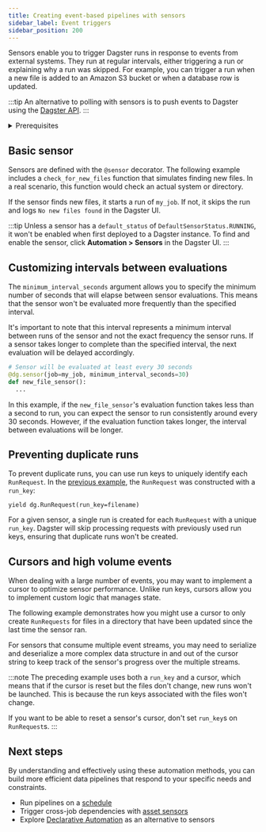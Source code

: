 ```yaml
---
title: Creating event-based pipelines with sensors
sidebar_label: Event triggers
sidebar_position: 200
---
```


Sensors enable you to trigger Dagster runs in response to events from external systems. They run at regular intervals, either triggering a run or explaining why a run was skipped. For example, you can trigger a run when a new file is added to an Amazon S3 bucket or when a database row is updated.

:::tip
An alternative to polling with sensors is to push events to Dagster using the [Dagster API](/guides/automate#graphql-endpoint).
:::

<details>
<summary>Prerequisites</summary>

To follow the steps in this guide, you'll need:

- Familiarity with [Assets](/guides/build/assets-concepts/index.mdx
- Familiarity with [Ops and Jobs](/guides/build/ops-jobs)
</details>

## Basic sensor

Sensors are defined with the `@sensor` decorator. The following example includes a `check_for_new_files` function that simulates finding new files. In a real scenario, this function would check an actual system or directory.

If the sensor finds new files, it starts a run of `my_job`. If not, it skips the run and logs `No new files found` in the Dagster UI.

<CodeExample filePath="guides/automate/simple-sensor-example.py" language="python" />

:::tip
Unless a sensor has a `default_status` of `DefaultSensorStatus.RUNNING`, it won't be enabled when first deployed to a Dagster instance. To find and enable the sensor, click **Automation > Sensors** in the Dagster UI.
:::

## Customizing intervals between evaluations

The `minimum_interval_seconds` argument allows you to specify the minimum number of seconds that will elapse between sensor evaluations. This means that the sensor won't be evaluated more frequently than the specified interval.

It's important to note that this interval represents a minimum interval between runs of the sensor and not the exact frequency the sensor runs. If a sensor takes longer to complete than the specified interval, the next evaluation will be delayed accordingly.

```python
# Sensor will be evaluated at least every 30 seconds
@dg.sensor(job=my_job, minimum_interval_seconds=30)
def new_file_sensor():
  ...
```

In this example, if the `new_file_sensor`'s evaluation function takes less than a second to run, you can expect the sensor to run consistently around every 30 seconds. However, if the evaluation function takes longer, the interval between evaluations will be longer.

## Preventing duplicate runs

To prevent duplicate runs, you can use run keys to uniquely identify each `RunRequest`. In the [previous example](#basic-sensor), the `RunRequest` was constructed with a `run_key`:

```
yield dg.RunRequest(run_key=filename)
```

For a given sensor, a single run is created for each `RunRequest` with a unique `run_key`. Dagster will skip processing requests with previously used run keys, ensuring that duplicate runs won't be created.

## Cursors and high volume events

When dealing with a large number of events, you may want to implement a cursor to optimize sensor performance. Unlike run keys, cursors allow you to implement custom logic that manages state.

The following example demonstrates how you might use a cursor to only create `RunRequests` for files in a directory that have been updated since the last time the sensor ran.

<CodeExample filePath="guides/automate/sensor-cursor.py" language="python" />

For sensors that consume multiple event streams, you may need to serialize and deserialize a more complex data structure in and out of the cursor string to keep track of the sensor's progress over the multiple streams.

:::note
The preceding example uses both a `run_key` and a cursor, which means that if the cursor is reset but the files don't change, new runs won't be launched. This is because the run keys associated with the files won't change.

If you want to be able to reset a sensor's cursor, don't set `run_key`s on `RunRequest`s.
:::

## Next steps

By understanding and effectively using these automation methods, you can build more efficient data pipelines that respond to your specific needs and constraints.

- Run pipelines on a [schedule](/guides/automate/schedules)
- Trigger cross-job dependencies with [asset sensors](/guides/automate/asset-sensors)
- Explore [Declarative Automation](/guides/automate/declarative-automation) as an alternative to sensors
